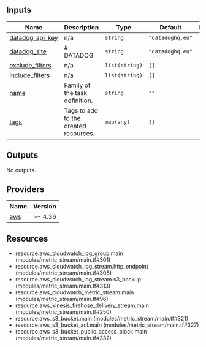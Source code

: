 <!-- BEGIN_TF_DOCS -->


## Inputs

| Name | Description | Type | Default | Required |
|------|-------------|------|---------|:--------:|
| <a name="input_datadog_api_key"></a> [datadog\_api\_key](#input\_datadog\_api\_key) | n/a | `string` | `"datadoghq.eu"` | no |
| <a name="input_datadog_site"></a> [datadog\_site](#input\_datadog\_site) | # DATADOG | `string` | `"datadoghq.eu"` | no |
| <a name="input_exclude_filters"></a> [exclude\_filters](#input\_exclude\_filters) | n/a | `list(string)` | `[]` | no |
| <a name="input_include_filters"></a> [include\_filters](#input\_include\_filters) | n/a | `list(string)` | `[]` | no |
| <a name="input_name"></a> [name](#input\_name) | Family of the task definition. | `string` | `""` | no |
| <a name="input_tags"></a> [tags](#input\_tags) | Tags to add to the created resources. | `map(any)` | `{}` | no |

## Outputs

No outputs.

## Providers

| Name | Version |
|------|---------|
| <a name="provider_aws"></a> [aws](#provider\_aws) | >= 4.36 |

## Resources

- resource.aws_cloudwatch_log_group.main (modules/metric_stream/main.tf#301)
- resource.aws_cloudwatch_log_stream.http_endpoint (modules/metric_stream/main.tf#308)
- resource.aws_cloudwatch_log_stream.s3_backup (modules/metric_stream/main.tf#313)
- resource.aws_cloudwatch_metric_stream.main (modules/metric_stream/main.tf#96)
- resource.aws_kinesis_firehose_delivery_stream.main (modules/metric_stream/main.tf#250)
- resource.aws_s3_bucket.main (modules/metric_stream/main.tf#321)
- resource.aws_s3_bucket_acl.main (modules/metric_stream/main.tf#327)
- resource.aws_s3_bucket_public_access_block.main (modules/metric_stream/main.tf#332)
<!-- END_TF_DOCS -->
